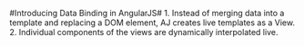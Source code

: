 
#Introducing Data Binding in AngularJS#
    1. Instead of merging data into a template and replacing a DOM element, AJ creates live templates as a View.
    2. Individual components of the views are dynamically interpolated live.
